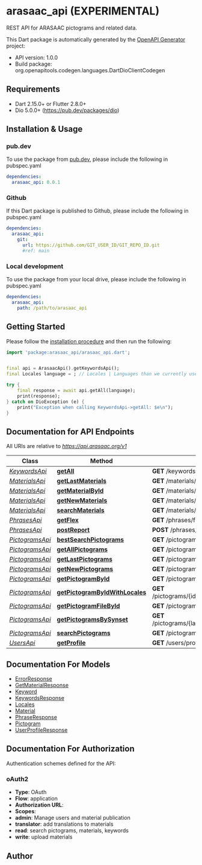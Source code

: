 # arasaac_api (EXPERIMENTAL)
REST API for ARASAAC pictograms and related data.

This Dart package is automatically generated by the [OpenAPI Generator](https://openapi-generator.tech) project:

- API version: 1.0.0
- Build package: org.openapitools.codegen.languages.DartDioClientCodegen

## Requirements

* Dart 2.15.0+ or Flutter 2.8.0+
* Dio 5.0.0+ (https://pub.dev/packages/dio)

## Installation & Usage

### pub.dev
To use the package from [pub.dev](https://pub.dev), please include the following in pubspec.yaml
```yaml
dependencies:
  arasaac_api: 0.0.1
```

### Github
If this Dart package is published to Github, please include the following in pubspec.yaml
```yaml
dependencies:
  arasaac_api:
    git:
      url: https://github.com/GIT_USER_ID/GIT_REPO_ID.git
      #ref: main
```

### Local development
To use the package from your local drive, please include the following in pubspec.yaml
```yaml
dependencies:
  arasaac_api:
    path: /path/to/arasaac_api
```

## Getting Started

Please follow the [installation procedure](#installation--usage) and then run the following:

```dart
import 'package:arasaac_api/arasaac_api.dart';


final api = ArasaacApi().getKeywordsApi();
final Locales language = ; // Locales | Languages than we currently use for pictograms searches.

try {
    final response = await api.getAll(language);
    print(response);
} catch on DioException (e) {
    print("Exception when calling KeywordsApi->getAll: $e\n");
}

```

## Documentation for API Endpoints

All URIs are relative to *https://api.arasaac.org/v1*

Class | Method | HTTP request | Description
------------ | ------------- | ------------- | -------------
[*KeywordsApi*](doc/KeywordsApi.md) | [**getAll**](doc/KeywordsApi.md#getall) | **GET** /keywords/{language} | 
[*MaterialsApi*](doc/MaterialsApi.md) | [**getLastMaterials**](doc/MaterialsApi.md#getlastmaterials) | **GET** /materials/new/{numItems} | 
[*MaterialsApi*](doc/MaterialsApi.md) | [**getMaterialById**](doc/MaterialsApi.md#getmaterialbyid) | **GET** /materials/{id} | 
[*MaterialsApi*](doc/MaterialsApi.md) | [**getNewMaterials**](doc/MaterialsApi.md#getnewmaterials) | **GET** /materials/days/{days} | 
[*MaterialsApi*](doc/MaterialsApi.md) | [**searchMaterials**](doc/MaterialsApi.md#searchmaterials) | **GET** /materials/{language}/{searchText} | 
[*PhrasesApi*](doc/PhrasesApi.md) | [**getFlex**](doc/PhrasesApi.md#getflex) | **GET** /phrases/flex/{language}/{phrase} | 
[*PhrasesApi*](doc/PhrasesApi.md) | [**postReport**](doc/PhrasesApi.md#postreport) | **POST** /phrases/report | 
[*PictogramsApi*](doc/PictogramsApi.md) | [**bestSearchPictograms**](doc/PictogramsApi.md#bestsearchpictograms) | **GET** /pictograms/{language}/bestsearch/{searchText} | 
[*PictogramsApi*](doc/PictogramsApi.md) | [**getAllPictograms**](doc/PictogramsApi.md#getallpictograms) | **GET** /pictograms/all/{language} | 
[*PictogramsApi*](doc/PictogramsApi.md) | [**getLastPictograms**](doc/PictogramsApi.md#getlastpictograms) | **GET** /pictograms/{language}/new/{numItems} | 
[*PictogramsApi*](doc/PictogramsApi.md) | [**getNewPictograms**](doc/PictogramsApi.md#getnewpictograms) | **GET** /pictograms/{language}/days/{days} | 
[*PictogramsApi*](doc/PictogramsApi.md) | [**getPictogramById**](doc/PictogramsApi.md#getpictogrambyid) | **GET** /pictograms/{language}/{idPictogram} | 
[*PictogramsApi*](doc/PictogramsApi.md) | [**getPictogramByIdWithLocales**](doc/PictogramsApi.md#getpictogrambyidwithlocales) | **GET** /pictograms/{idPictogram}/languages/{languages} | 
[*PictogramsApi*](doc/PictogramsApi.md) | [**getPictogramFileById**](doc/PictogramsApi.md#getpictogramfilebyid) | **GET** /pictograms/{idPictogram} | 
[*PictogramsApi*](doc/PictogramsApi.md) | [**getPictogramsBySynset**](doc/PictogramsApi.md#getpictogramsbysynset) | **GET** /pictograms/{language}/wordnet/{wordnet}/id/{synset} | 
[*PictogramsApi*](doc/PictogramsApi.md) | [**searchPictograms**](doc/PictogramsApi.md#searchpictograms) | **GET** /pictograms/{language}/search/{searchText} | 
[*UsersApi*](doc/UsersApi.md) | [**getProfile**](doc/UsersApi.md#getprofile) | **GET** /users/profile | 


## Documentation For Models

 - [ErrorResponse](doc/ErrorResponse.md)
 - [GetMaterialResponse](doc/GetMaterialResponse.md)
 - [Keyword](doc/Keyword.md)
 - [KeywordsResponse](doc/KeywordsResponse.md)
 - [Locales](doc/Locales.md)
 - [Material](doc/Material.md)
 - [PhraseResponse](doc/PhraseResponse.md)
 - [Pictogram](doc/Pictogram.md)
 - [UserProfileResponse](doc/UserProfileResponse.md)


## Documentation For Authorization


Authentication schemes defined for the API:
### oAuth2

- **Type**: OAuth
- **Flow**: application
- **Authorization URL**: 
- **Scopes**: 
 - **admin**: Manage users and material publication
 - **translator**: add translations to materials
 - **read**: search pictograms, materials, keywords
 - **write**: upload materials


## Author



